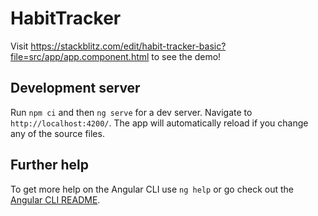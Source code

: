 # HabitTracker

Visit https://stackblitz.com/edit/habit-tracker-basic?file=src/app/app.component.html to see the demo!

## Development server

Run `npm ci` and then `ng serve` for a dev server. Navigate to `http://localhost:4200/`. The app will automatically reload if you change any of the source files.

## Further help

To get more help on the Angular CLI use `ng help` or go check out the [Angular CLI README](https://github.com/angular/angular-cli/blob/master/README.md).

